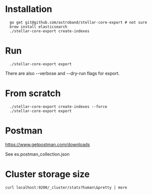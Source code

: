 # Installation

```
  go get git@github.com/astroband/stellar-core-export # not sure
  brew install elasticsearch
  ./stellar-core-export create-indexes
```

# Run

```
  ./stellar-core-export export
```

There are also --verbose and --dry-run flags for export.

# From scratch

```
  ./stellar-core-export create-indexes --force
  ./stellar-core-export export
```

# Postman

https://www.getpostman.com/downloads

See es.postman_collection.json

# Cluster storage size

```curl localhost:9200/_cluster/stats?human\&pretty | more```
